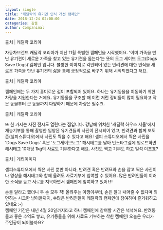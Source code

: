 ```yaml
---
layout: single
title: "캐딜락의 유기견 인식 개선 캠페인"
date: 2018-12-24 02:00:00
categories: 감동
author: Companimal
---
```


출처 | 캐딜락 코리아

자동차브랜드 캐딜락 코리아가 지난 11월 특별한 캠페인을 시작했어요. '이미 가족을 만난 유기견이 새로운 가족을 찾고 있는 유기견을 돕는다'는 뜻의 도그 세이브 도그(Dogs Save Dogs)'캠페인 입니다. 불쌍한 이미지로 각인되어 있는 반려견에 대한 인식을 새로운 가족을 만난 유기견의 삶을 통해 긍정적으로 바꾸기 위해 시작되었다고 해요.

출처 | 캐딜락 코리아

캠페인에는 두 가지 흥미로운 점이 포함되어 있어요. 하나는 유기동물을 이동하기 위한 차량을 지원한다는 거예요. 유기동물을 구조할 때 이런 저런 장비들이 많이 필요하고 작은 동물부터 큰 동물까지 다양하기 때문에 차량은 필수죠.

출처 | 캐딜락 코리아

또 한 가지는 사진 전시도 열린다는 점입니다. 강남에 위치한 '캐딜락 하우스 서울'에서 재능기부를 통해 촬영한 입양된 유기견들의 사진이 전시되어 있고, 반려견과 함께 포토존(셀피스튜디오)에서 사진도 찍을 수 있다고 해요! 셀피 스튜디오에서 찍은 사진을 'Dogs Save Dogs' 혹은 '도그세이브도그' 해시태그를 달아 인스타그램에 업로드하면 해시태그 10개당 1kg의 사료도 기부한다고 해요. 사진도 찍고 기부도 하고 일석 이조죠?

출처 | 게티이미지

셀피스튜디오에서 찍은 사진 뿐만 아니라, 반려견 혹은 반려묘와 손을 잡고 찍은 사진이나 영상을 해시태그와 함께 올려도 사료기부에 참여할 수 있어요. 많은 반려인들이 이러한 소식을 듣고 서로를 지목하면서 캠페인에 참여하고 있어요!

[](https://www.instagram.com/explore/tags/dogssavedogs/)

손을 달라고 했더니 두 손 모두 챡! 올려주는 아깽이부터, 손은 절대 내어줄 수 없다며 외면하는 시크한 냥이들까지, 수많은 반려인들이 캐딜락의 캠페인에 참여하며 즐거워하고 있네요 :-)  
 캠페인 기간은 내년 4월 20일까지라고 하니 캠페인에 참여할 시간은 넉넉해요. 반려동물과 좋은 추억도 쌓고, 유기동물을 위해 사료도 기부하는 착한 캠페인! 오늘은 우리가 주인공이 되어볼까요?
